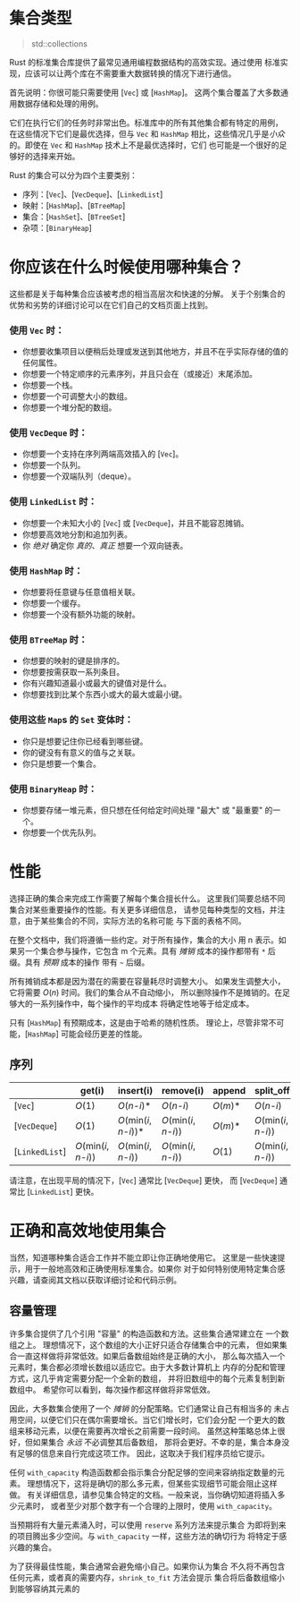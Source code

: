 # 集合类型

> std::collections

 Rust 的标准集合库提供了最常见通用编程数据结构的高效实现。通过使用 标准实现，应该可以让两个库在不需要重大数据转换的情况下进行通信。

 首先说明：你很可能只需要使用 [`Vec`] 或 [`HashMap`]。 这两个集合覆盖了大多数通用数据存储和处理的用例。

 它们在执行它们的任务时非常出色。标准库中的所有其他集合都有特定的用例， 在这些情况下它们是最优选择，但与 `Vec` 和 `HashMap` 相比，这些情况几乎是*小众* 的。即使在 `Vec` 和 `HashMap` 技术上不是最优选择时，它们
 也可能是一个很好的足够好的选择来开始。

 Rust 的集合可以分为四个主要类别：

 * 序列：[`Vec`]、[`VecDeque`]、[`LinkedList`]
 * 映射：[`HashMap`]、[`BTreeMap`]
 * 集合：[`HashSet`]、[`BTreeSet`]
 * 杂项：[`BinaryHeap`]

 # 你应该在什么时候使用哪种集合？

 这些都是关于每种集合应该被考虑的相当高层次和快速的分解。
 关于个别集合的优势和劣势的详细讨论可以在它们自己的文档页面上找到。

 ### 使用 `Vec` 时：
 * 你想要收集项目以便稍后处理或发送到其他地方，并且不在乎实际存储的值的任何属性。
 * 你想要一个特定顺序的元素序列，并且只会在（或接近）末尾添加。
 * 你想要一个栈。
 * 你想要一个可调整大小的数组。
 * 你想要一个堆分配的数组。

 ### 使用 `VecDeque` 时：
 * 你想要一个支持在序列两端高效插入的 [`Vec`]。
 * 你想要一个队列。
 * 你想要一个双端队列（deque）。

 ### 使用 `LinkedList` 时：
 * 你想要一个未知大小的 [`Vec`] 或 [`VecDeque`]，并且不能容忍摊销。
 * 你想要高效地分割和追加列表。
 * 你 *绝对* 确定你 *真的*、*真正* 想要一个双向链表。

 ### 使用 `HashMap` 时：
 * 你想要将任意键与任意值相关联。
 * 你想要一个缓存。
 * 你想要一个没有额外功能的映射。

 ### 使用 `BTreeMap` 时：
 * 你想要的映射的键是排序的。
 * 你想要按需获取一系列条目。
 * 你有兴趣知道最小或最大的键值对是什么。
 * 你想要找到比某个东西小或大的最大或最小键。

 ### 使用这些 `Map`s 的 `Set` 变体时：
 * 你只是想要记住你已经看到哪些键。
 * 你的键没有有意义的值与之关联。
 * 你只是想要一个集合。

 ### 使用 `BinaryHeap` 时：

 * 你想要存储一堆元素，但只想在任何给定时间处理 "最大" 或 "最重要" 的一个。
 * 你想要一个优先队列。

 # 性能

 选择正确的集合来完成工作需要了解每个集合擅长什么。
 这里我们简要总结不同集合对某些重要操作的性能。有关更多详细信息， 请参见每种类型的文档，并注意，由于某些集合的不同，实际方法的名称可能 与下面的表格不同。

 在整个文档中，我们将遵循一些约定。对于所有操作，集合的大小 用 n 表示。如果另一个集合参与操作，它包含 m 个元素。具有 *摊销* 成本的操作都带有 `*` 后缀。具有 *预期* 成本的操作 带有 `~` 后缀。

 所有摊销成本都是因为潜在的需要在容量耗尽时调整大小。 如果发生调整大小，它将需要 *O*(*n*) 时间。我们的集合从不自动缩小， 所以删除操作不是摊销的。在足够大的一系列操作中，每个操作的平均成本 将确定性地等于给定成本。

 只有 [`HashMap`] 有预期成本，这是由于哈希的随机性质。 理论上，尽管非常不可能，[`HashMap`] 可能会经历更差的性能。

 ## 序列

|                | get(i)                 | insert(i)               | remove(i)              | append    | split_off(i)           |
|----------------|------------------------|-------------------------|------------------------|-----------|------------------------|
| [`Vec`]        | *O*(1)                 | *O*(*n*-*i*)*           | *O*(*n*-*i*)           | *O*(*m*)* | *O*(*n*-*i*)           |
| [`VecDeque`]   | *O*(1)                 | *O*(min(*i*, *n*-*i*))* | *O*(min(*i*, *n*-*i*)) | *O*(*m*)* | *O*(min(*i*, *n*-*i*)) |
| [`LinkedList`] | *O*(min(*i*, *n*-*i*)) | *O*(min(*i*, *n*-*i*))  | *O*(min(*i*, *n*-*i*)) | *O*(1)    | *O*(min(*i*, *n*-*i*)) |

 请注意，在出现平局的情况下，[`Vec`] 通常比 [`VecDeque`] 更快， 而 [`VecDeque`] 通常比 [`LinkedList`] 更快。

 # 正确和高效地使用集合

 当然，知道哪种集合适合工作并不能立即让你正确地使用它。 这里是一些快速提示，用于一般地高效和正确使用标准集合。如果你 对于如何特别使用特定集合感兴趣，请查阅其文档以获取详细讨论和代码示例。

 ## 容量管理

 许多集合提供了几个引用 "容量" 的构造函数和方法。这些集合通常建立在 一个数组之上。
 理想情况下，这个数组的大小正好只适合存储集合中的元素， 但如果集合一直这样做将非常低效。如果后备数组始终是正确的大小， 那么每次插入一个元素时，集合都必须增长数组以适应它。由于大多数计算机上 内存的分配和管理方式，这几乎肯定需要分配一个全新的数组， 并将旧数组中的每个元素复制到新数组中。 希望你可以看到，每次操作都这样做将非常低效。

 因此，大多数集合使用了一个 *摊销* 的分配策略。它们通常让自己有相当多的 未占用空间，以便它们只在偶尔需要增长。当它们增长时，它们会分配 一个更大的数组来移动元素，以便在需要再次增长之前需要一段时间。 虽然这种策略总体上很好，但如果集合 *永远* 不必调整其后备数组， 那将会更好。不幸的是，集合本身没有足够的信息来自行完成这项工作。 因此，这取决于我们程序员给它提示。

 任何 `with_capacity` 构造函数都会指示集合分配足够的空间来容纳指定数量的元素。 理想情况下，这将是确切的那么多元素，但某些实现细节可能会阻止这样做。 有关详细信息，请参见集合特定的文档。一般来说，当你确切知道将插入多少元素时， 或者至少对那个数字有一个合理的上限时，使用 `with_capacity`。

 当预期将有大量元素涌入时，可以使用 `reserve` 系列方法来提示集合 为即将到来的项目腾出多少空间。与 `with_capacity` 一样，这些方法的确切行为 将特定于感兴趣的集合。

 为了获得最佳性能，集合通常会避免缩小自己。如果你认为集合 不久将不再包含任何元素，或者真的需要内存，`shrink_to_fit` 方法会提示 集合将后备数组缩小到能够容纳其元素的